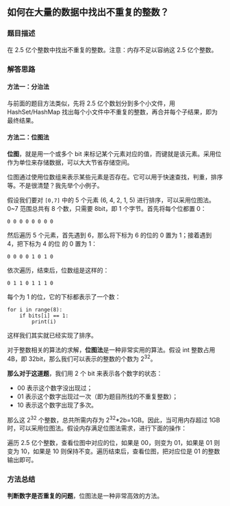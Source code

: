 ## 如何在大量的数据中找出不重复的整数？

### 题目描述

在 2.5 亿个整数中找出不重复的整数。注意：内存不足以容纳这 2.5 亿个整数。

### 解答思路

#### 方法一：分治法
与前面的题目方法类似，先将 2.5 亿个数划分到多个小文件，用 HashSet/HashMap 找出每个小文件中不重复的整数，再合并每个子结果，即为最终结果。

#### 方法二：位图法

**位图**，就是用一个或多个 bit 来标记某个元素对应的值，而键就是该元素。采用位作为单位来存储数据，可以大大节省存储空间。

位图通过使用位数组来表示某些元素是否存在。它可以用于快速查找，判重，排序等。不是很清楚？我先举个小例子。

假设我们要对 `[0,7]` 中的 5 个元素 (6, 4, 2, 1, 5) 进行排序，可以采用位图法。0~7 范围总共有 8 个数，只需要 8bit，即 1 个字节。首先将每个位都置 0：

``` 
0 0 0 0 0 0 0 0
```

然后遍历 5 个元素，首先遇到 6，那么将下标为 6 的位的 0 置为 1；接着遇到 4，把下标为 4 的位 的 0 置为 1：

``` 
0 0 0 0 1 0 1 0
```

依次遍历，结束后，位数组是这样的：

``` 
0 1 1 0 1 1 1 0
```

每个为 1 的位，它的下标都表示了一个数：

``` 
for i in range(8):
    if bits[i] == 1:
        print(i)
```

这样我们其实就已经实现了排序。

对于整数相关的算法的求解，**位图法**是一种非常实用的算法。假设 int 整数占用 4B，即 32bit，那么我们可以表示的整数的个数为 2<sup>32</sup>。

**那么对于这道题**，我们用 2 个 bit 来表示各个数字的状态：

* 00 表示这个数字没出现过；
* 01 表示这个数字出现过一次（即为题目所找的不重复整数）；
* 10 表示这个数字出现了多次。

那么这 2<sup>32</sup> 个整数，总共所需内存为 2<sup>32</sup>*2b=1GB。因此，当可用内存超过 1GB 时，可以采用位图法。假设内存满足位图法需求，进行下面的操作：

遍历 2.5 亿个整数，查看位图中对应的位，如果是 00，则变为 01，如果是 01 则变为 10，如果是 10 则保持不变。遍历结束后，查看位图，把对应位是 01 的整数输出即可。

### 方法总结

**判断数字是否重复的问题**，位图法是一种非常高效的方法。
